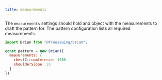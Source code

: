 ```yaml
---
title: measurements
---
```


The `measurements` settings should hold and object with the
measurements to draft the pattern for.
The pattern configuration lists all required measurements.

```js
import Brian from "@freesewing/brian";

const pattern = new Brian({
  measurements: {
    chestCircumference: 1080
    shoulderSlope: 55
  }
})
```
